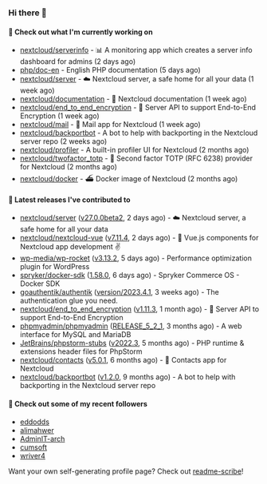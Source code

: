 ### Hi there 👋

#### 👷 Check out what I'm currently working on

- [nextcloud/serverinfo](https://github.com/nextcloud/serverinfo) - 📊 A monitoring app which creates a server info dashboard for admins (2 days ago)
- [php/doc-en](https://github.com/php/doc-en) - English PHP documentation (5 days ago)
- [nextcloud/server](https://github.com/nextcloud/server) - ☁️ Nextcloud server, a safe home for all your data (1 week ago)
- [nextcloud/documentation](https://github.com/nextcloud/documentation) - 📘 Nextcloud documentation (1 week ago)
- [nextcloud/end_to_end_encryption](https://github.com/nextcloud/end_to_end_encryption) - :closed_lock_with_key: Server API to support End-to-End Encryption (1 week ago)
- [nextcloud/mail](https://github.com/nextcloud/mail) - 💌 Mail app for Nextcloud (1 week ago)
- [nextcloud/backportbot](https://github.com/nextcloud/backportbot) - A bot to help with backporting in the Nextcloud server repo (2 weeks ago)
- [nextcloud/profiler](https://github.com/nextcloud/profiler) - A built-in profiler UI for Nextcloud (2 months ago)
- [nextcloud/twofactor_totp](https://github.com/nextcloud/twofactor_totp) - 🔑 Second factor TOTP (RFC 6238) provider for Nextcloud (2 months ago)
- [nextcloud/docker](https://github.com/nextcloud/docker) - ⛴ Docker image of Nextcloud (2 months ago)

#### 🔭 Latest releases I've contributed to

- [nextcloud/server](https://github.com/nextcloud/server) ([v27.0.0beta2](https://github.com/nextcloud/server/releases/tag/v27.0.0beta2), 2 days ago) - ☁️ Nextcloud server, a safe home for all your data
- [nextcloud/nextcloud-vue](https://github.com/nextcloud/nextcloud-vue) ([v7.11.4](https://github.com/nextcloud/nextcloud-vue/releases/tag/v7.11.4), 2 days ago) - 🍱 Vue.js components for Nextcloud app development  ✌
- [wp-media/wp-rocket](https://github.com/wp-media/wp-rocket) ([v3.13.2](https://github.com/wp-media/wp-rocket/releases/tag/v3.13.2), 5 days ago) - Performance optimization plugin for WordPress
- [spryker/docker-sdk](https://github.com/spryker/docker-sdk) ([1.58.0](https://github.com/spryker/docker-sdk/releases/tag/1.58.0), 6 days ago) - Spryker Commerce OS - Docker SDK
- [goauthentik/authentik](https://github.com/goauthentik/authentik) ([version/2023.4.1](https://github.com/goauthentik/authentik/releases/tag/version/2023.4.1), 3 weeks ago) - The authentication glue you need.
- [nextcloud/end_to_end_encryption](https://github.com/nextcloud/end_to_end_encryption) ([v1.11.3](https://github.com/nextcloud/end_to_end_encryption/releases/tag/v1.11.3), 1 month ago) - :closed_lock_with_key: Server API to support End-to-End Encryption
- [phpmyadmin/phpmyadmin](https://github.com/phpmyadmin/phpmyadmin) ([RELEASE_5_2_1](https://github.com/phpmyadmin/phpmyadmin/releases/tag/RELEASE_5_2_1), 3 months ago) - A web interface for MySQL and MariaDB
- [JetBrains/phpstorm-stubs](https://github.com/JetBrains/phpstorm-stubs) ([v2022.3](https://github.com/JetBrains/phpstorm-stubs/releases/tag/v2022.3), 5 months ago) - PHP runtime &amp; extensions header files for PhpStorm
- [nextcloud/contacts](https://github.com/nextcloud/contacts) ([v5.0.1](https://github.com/nextcloud/contacts/releases/tag/v5.0.1), 6 months ago) - 📇 Contacts app for Nextcloud
- [nextcloud/backportbot](https://github.com/nextcloud/backportbot) ([v1.2.0](https://github.com/nextcloud/backportbot/releases/tag/v1.2.0), 9 months ago) - A bot to help with backporting in the Nextcloud server repo

#### 👯 Check out some of my recent followers

- [eddodds](https://github.com/eddodds)
- [alimahwer](https://github.com/alimahwer)
- [AdminIT-arch](https://github.com/AdminIT-arch)
- [cumsoft](https://github.com/cumsoft)
- [wriver4](https://github.com/wriver4)

Want your own self-generating profile page? Check out [readme-scribe](https://github.com/muesli/readme-scribe)!
